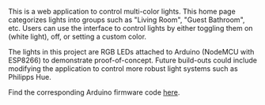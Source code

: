 This is a web application to control multi-color lights. This home page categorizes lights into groups such as "Living Room", "Guest Bathroom", etc. Users can use the interface to control lights by either toggling them on (white light), off, or setting a custom color. 

The lights in this project are RGB LEDs attached to Arduino (NodeMCU with ESP8266) to demonstrate proof-of-concept. Future build-outs could include modifying the application to control more robust light systems such as Philipps Hue. 

Find the corresponding Arduino firmware code [here](https://github.com/emikaijuin/arduino-nodemcu-led-control-using-action-cable-firmware). 
